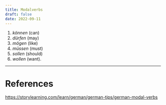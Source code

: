 ```yaml
---
title: Modalverbs
draft: false
date: 2022-09-11
---
```


1. _können_ (can)
2. _dürfen_ (may)
3. _mögen_ (like)
4. _müssen_ (must)
5. _sollen_ (should)
6. _wollen_ (want).



---
# References
https://storylearning.com/learn/german/german-tips/german-modal-verbs
